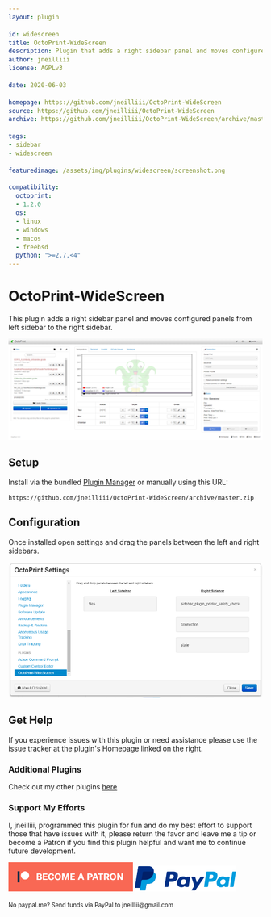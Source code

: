 ```yaml
---
layout: plugin

id: widescreen
title: OctoPrint-WideScreen
description: Plugin that adds a right sidebar panel and moves configured panels from left sidebar to the right sidebar.
author: jneilliii
license: AGPLv3

date: 2020-06-03

homepage: https://github.com/jneilliii/OctoPrint-WideScreen
source: https://github.com/jneilliii/OctoPrint-WideScreen
archive: https://github.com/jneilliii/OctoPrint-WideScreen/archive/master.zip

tags:
- sidebar
- widescreen

featuredimage: /assets/img/plugins/widescreen/screenshot.png

compatibility:
  octoprint:
  - 1.2.0
  os:
  - linux
  - windows
  - macos
  - freebsd
  python: ">=2.7,<4"
---
```


# OctoPrint-WideScreen

This plugin adds a right sidebar panel and moves configured panels from left sidebar to the right sidebar.

![screenshot](/assets/img/plugins/widescreen/screenshot.png)

## Setup

Install via the bundled [Plugin Manager](https://github.com/foosel/OctoPrint/wiki/Plugin:-Plugin-Manager)
or manually using this URL:

    https://github.com/jneilliii/OctoPrint-WideScreen/archive/master.zip

## Configuration

Once installed open settings and drag the panels between the left and right sidebars.

![screenshot](/assets/img/plugins/widescreen/screenshot_settings.png)

## Get Help

If you experience issues with this plugin or need assistance please use the issue tracker at the plugin's Homepage linked on the right.

### Additional Plugins

Check out my other plugins [here](https://plugins.octoprint.org/by_author/#jneilliii)

### Support My Efforts
I, jneilliii, programmed this plugin for fun and do my best effort to support those that have issues with it, please return the favor and leave me a tip or become a Patron if you find this plugin helpful and want me to continue future development.

[![Patreon](/assets/img/plugins/widescreen/patreon-with-text-new.png)](https://www.patreon.com/jneilliii) [![paypal](/assets/img/plugins/widescreen/paypal-with-text.png)](https://paypal.me/jneilliii)

<small>No paypal.me? Send funds via PayPal to jneilliii&#64;gmail&#46;com</small>
